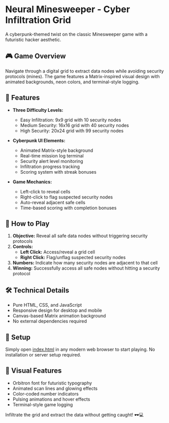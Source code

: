 # Neural Minesweeper - Cyber Infiltration Grid

A cyberpunk-themed twist on the classic Minesweeper game with a futuristic hacker aesthetic.

## 🎮 Game Overview

Navigate through a digital grid to extract data nodes while avoiding security protocols (mines). The game features a Matrix-inspired visual design with animated backgrounds, neon colors, and terminal-style logging.

## 🚀 Features

- **Three Difficulty Levels:**
  - Easy Infiltration: 9x9 grid with 10 security nodes
  - Medium Security: 16x16 grid with 40 security nodes  
  - High Security: 20x24 grid with 99 security nodes

- **Cyberpunk UI Elements:**
  - Animated Matrix-style background
  - Real-time mission log terminal
  - Security alert level monitoring
  - Infiltration progress tracking
  - Scoring system with streak bonuses

- **Game Mechanics:**
  - Left-click to reveal cells
  - Right-click to flag suspected security nodes
  - Auto-reveal adjacent safe cells
  - Time-based scoring with completion bonuses

## 🎯 How to Play

1. **Objective:** Reveal all safe data nodes without triggering security protocols
2. **Controls:**
   - **Left Click:** Access/reveal a grid cell
   - **Right Click:** Flag/unflag suspected security nodes
3. **Numbers:** Indicate how many security nodes are adjacent to that cell
4. **Winning:** Successfully access all safe nodes without hitting a security protocol

## 🛠 Technical Details

- Pure HTML, CSS, and JavaScript
- Responsive design for desktop and mobile
- Canvas-based Matrix animation background
- No external dependencies required

## 📁 Setup

Simply open [index.html](index.html) in any modern web browser to start playing. No installation or server setup required.

## 🎨 Visual Features

- Orbitron font for futuristic typography
- Animated scan lines and glowing effects
- Color-coded number indicators
- Pulsing animations and hover effects
- Terminal-style game logging

Infiltrate the grid and extract the data without getting caught! 🕶️💻
